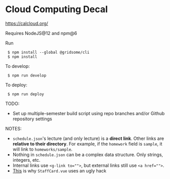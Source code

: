 # Cloud Computing Decal

https://calcloud.org/

Requires NodeJS@12 and npm@6

Run

```
 $ npm install --global @gridsome/cli
 $ npm install
```

To develop:

```
 $ npm run develop
```

To deploy:

```
 $ npm run deploy
```

TODO:
  - Set up multiple-semester build script using repo branches and/or Github repository settings
  
NOTES:
  - `schedule.json`'s lecture (and only lecture) is a **direct link**. Other links are **relative to their directory**. For example, if the `homework` field is `sample`, it will link to `homeworks/sample`.
  - Nothing in `schedule.json` can be a complex data structure. Only strings, integers, etc.
  - Internal links use `<g-link to="">`, but external links still use `<a href="">`.
  - [This](https://github.com/gridsome/gridsome/issues/292) is why `StaffCard.vue` uses an ugly hack
